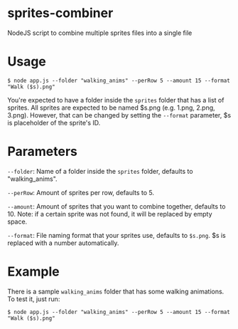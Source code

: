 # sprites-combiner
NodeJS script to combine multiple sprites files into a single file

# Usage
`$ node app.js --folder "walking_anims" --perRow 5 --amount 15 --format "Walk ($s).png"`


You're expected to have a folder inside the `sprites` folder that has a list of sprites. All sprites are expected to be named $s.png (e.g. 1.png, 2.png, 3.png). However, that can be changed by setting the `--format` parameter, $s is placeholder of the sprite's ID.

# Parameters
`--folder`: Name of a folder inside the `sprites` folder, defaults to "walking_anims".

`--perRow`: Amount of sprites per row, defaults to 5.

`--amount`: Amount of sprites that you want to combine together, defaults to 10. Note: if a certain sprite was not found, it will be replaced by empty space.

`--format`: File naming format that your sprites use, defaults to `$s.png`. $s is replaced with a number automatically.


# Example
There is a sample `walking_anims` folder that has some walking animations. To test it, just run:

`$ node app.js --folder "walking_anims" --perRow 5 --amount 15 --format "Walk ($s).png"`
